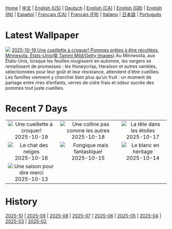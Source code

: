[Home](../README.md) | [中文](zh-CN.md) | [English (US)](en-US.md) | [Deutsch](de-DE.md) | [English (CA)](en-CA.md) | [English (GB)](en-GB.md) | [English (IN)](en-IN.md) | [Español](es-ES.md) | [Français (CA)](fr-CA.md) | [Français (FR)](fr-FR.md) | [Italiano](it-IT.md) | [日本語](ja-JP.md) | [Português](pt-BR.md)

# Latest Wallpaper
![](https://www.bing.com/th?id=OHR.AppleHarvest_FR-CA4246985686_UHD.jpg)
[2025-10-19 Une cueillette à croquer! Pommes prêtes à être récoltées, Minnesota, États-Unis(© Tammi Mild/Getty Images)](https://www.bing.com/th?id=OHR.AppleHarvest_FR-CA4246985686_UHD.jpg)
Au Minnesota, aux États-Unis, lorsque les feuilles rougissent en automne, les vergers se remplissent de promesses : les Honeycrisp, Haralson et autres variétés, sélectionnées pour leur goût et leur résistance, attendent d'être cueillies. Les familles viennent y chercher bien plus qu’un fruit : un moment de partage entre rires d’enfants, verres de cidre frais et odeur sucrée des pommes tout juste cueillies.

# Recent 7 Days
|  |  |  |
|:---:|:---:|:---:|
| ![](https://www.bing.com/th?id=OHR.AppleHarvest_FR-CA4246985686_400x240.jpg "Une cueillette à croquer!") 2025-10-19 | ![](https://www.bing.com/th?id=OHR.SilburyHill_FR-CA4132362264_400x240.jpg "Une colline pas comme les autres") 2025-10-18 | ![](https://www.bing.com/th?id=OHR.JasperFestival_FR-CA3527865015_400x240.jpg "La tête dans les étoiles") 2025-10-17 |
| ![](https://www.bing.com/th?id=OHR.SiberianLynx_FR-CA6049925751_400x240.jpg "Le chat des neiges") 2025-10-16 | ![](https://www.bing.com/th?id=OHR.AmethystLaccaria_FR-CA5987509321_400x240.jpg "Fongique mais fantastique!") 2025-10-15 | ![](https://www.bing.com/th?id=OHR.OiaSantorini_FR-CA5934910466_400x240.jpg "Le blanc en héritage") 2025-10-14 |
| ![](https://www.bing.com/th?id=OHR.AlgonParkOnt_FR-CA7190465944_400x240.jpg "Une saison pour dire merci") 2025-10-13 |  |  |

# History
[2025-10](../archives/wallpaper/fr-CA/w_2025_10.md) | [2025-09](../archives/wallpaper/fr-CA/w_2025_09.md) | [2025-08](../archives/wallpaper/fr-CA/w_2025_08.md) | [2025-07](../archives/wallpaper/fr-CA/w_2025_07.md) | [2025-06](../archives/wallpaper/fr-CA/w_2025_06.md) | [2025-05](../archives/wallpaper/fr-CA/w_2025_05.md) | [2025-04](../archives/wallpaper/fr-CA/w_2025_04.md) | [2025-03](../archives/wallpaper/fr-CA/w_2025_03.md) | [2025-02](../archives/wallpaper/fr-CA/w_2025_02.md)
